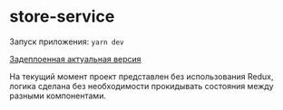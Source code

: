 # store-service

Запуск приложения:
```yarn dev```

[Задеплоенная актуальная версия](https://store-service-phi.vercel.app/)

На текущий момент проект представлен без использования Redux, логика сделана без необходимости прокидывать состояния между разными компонентами.


